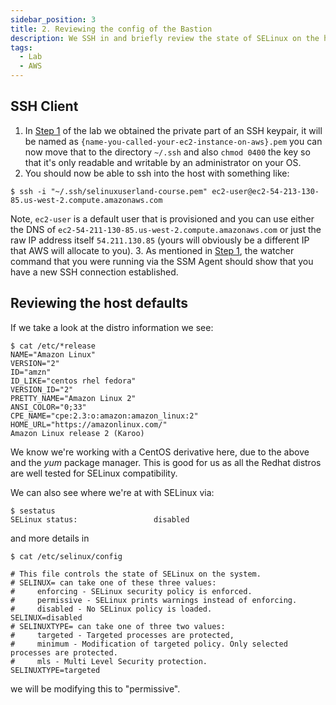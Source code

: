 ```yaml
---
sidebar_position: 3
title: 2. Reviewing the config of the Bastion
description: We SSH in and briefly review the state of SELinux on the host.
tags:
  - Lab
  - AWS
---
```


## SSH Client

1. In [Step 1](/course/lab-jumpbox-ssh/configuring-sshd) of the lab we obtained the private part of an SSH keypair, it will be named as `{name-you-called-your-ec2-instance-on-aws}.pem` you can now move that to the directory `~/.ssh` and also `chmod 0400` the key so that it's only readable and writable by an administrator on your OS.
2. You should now be able to ssh into the host with something like:
  ```
  $ ssh -i "~/.ssh/selinuxuserland-course.pem" ec2-user@ec2-54-213-130-85.us-west-2.compute.amazonaws.com
  ```
  Note, `ec2-user` is a default user that is provisioned and you can use either the DNS of `ec2-54-211-130-85.us-west-2.compute.amazonaws.com` or just the raw IP address itself `54.211.130.85` (yours will obviously be a different IP that AWS will allocate to you).
3. As mentioned in [Step 1](/course/lab-jumpbox-ssh/configuring-sshd), the watcher command that you were running via the SSM Agent should show that you have a new SSH connection established.

## Reviewing the host defaults

If we take a look at the distro information we see:
```
$ cat /etc/*release
NAME="Amazon Linux"
VERSION="2"
ID="amzn"
ID_LIKE="centos rhel fedora"
VERSION_ID="2"
PRETTY_NAME="Amazon Linux 2"
ANSI_COLOR="0;33"
CPE_NAME="cpe:2.3:o:amazon:amazon_linux:2"
HOME_URL="https://amazonlinux.com/"
Amazon Linux release 2 (Karoo)
```
We know we're working with a CentOS derivative here, due to the above and the _yum_ package manager.
This is good for us as all the Redhat distros are well tested for SELinux compatibility.

We can also see where we're at with SELinux via:
```
$ sestatus
SELinux status:                 disabled
```

and more details in
```
$ cat /etc/selinux/config

# This file controls the state of SELinux on the system.
# SELINUX= can take one of these three values:
#     enforcing - SELinux security policy is enforced.
#     permissive - SELinux prints warnings instead of enforcing.
#     disabled - No SELinux policy is loaded.
SELINUX=disabled
# SELINUXTYPE= can take one of three two values:
#     targeted - Targeted processes are protected,
#     minimum - Modification of targeted policy. Only selected processes are protected.
#     mls - Multi Level Security protection.
SELINUXTYPE=targeted
```
we will be modifying this to "permissive".